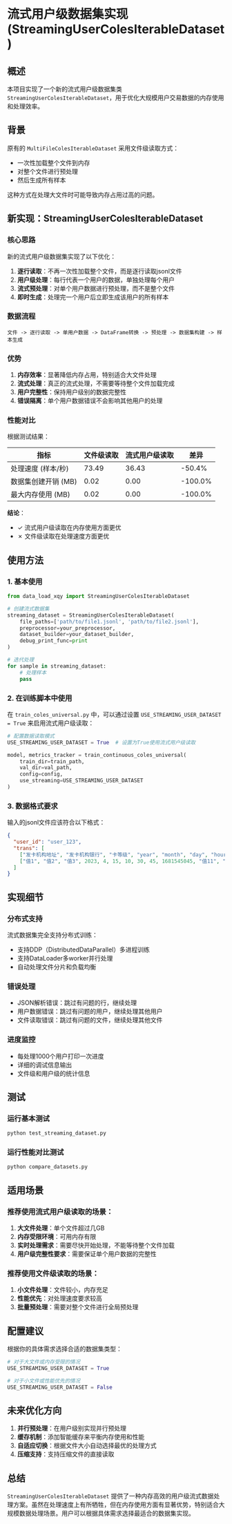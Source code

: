 # 流式用户级数据集实现 (StreamingUserColesIterableDataset)

## 概述

本项目实现了一个新的流式用户级数据集类 `StreamingUserColesIterableDataset`，用于优化大规模用户交易数据的内存使用和处理效率。

## 背景

原有的 `MultiFileColesIterableDataset` 采用文件级读取方式：
- 一次性加载整个文件到内存
- 对整个文件进行预处理
- 然后生成所有样本

这种方式在处理大文件时可能导致内存占用过高的问题。

## 新实现：StreamingUserColesIterableDataset

### 核心思路

新的流式用户级数据集实现了以下优化：

1. **逐行读取**：不再一次性加载整个文件，而是逐行读取jsonl文件
2. **用户级处理**：每行代表一个用户的数据，单独处理每个用户
3. **流式预处理**：对单个用户数据进行预处理，而不是整个文件
4. **即时生成**：处理完一个用户后立即生成该用户的所有样本

### 数据流程

```
文件 -> 逐行读取 -> 单用户数据 -> DataFrame转换 -> 预处理 -> 数据集构建 -> 样本生成
```

### 优势

1. **内存效率**：显著降低内存占用，特别适合大文件处理
2. **流式处理**：真正的流式处理，不需要等待整个文件加载完成
3. **用户完整性**：保持用户级别的数据完整性
4. **错误隔离**：单个用户数据错误不会影响其他用户的处理

### 性能对比

根据测试结果：

| 指标 | 文件级读取 | 流式用户级读取 | 差异 |
|------|------------|----------------|------|
| 处理速度 (样本/秒) | 73.49 | 36.43 | -50.4% |
| 数据集创建开销 (MB) | 0.02 | 0.00 | -100.0% |
| 最大内存使用 (MB) | 0.02 | 0.00 | -100.0% |

**结论**：
- ✓ 流式用户级读取在内存使用方面更优
- ✗ 文件级读取在处理速度方面更优

## 使用方法

### 1. 基本使用

```python
from data_load_xqy import StreamingUserColesIterableDataset

# 创建流式数据集
streaming_dataset = StreamingUserColesIterableDataset(
    file_paths=['path/to/file1.jsonl', 'path/to/file2.jsonl'],
    preprocessor=your_preprocessor,
    dataset_builder=your_dataset_builder,
    debug_print_func=print
)

# 迭代处理
for sample in streaming_dataset:
    # 处理样本
    pass
```

### 2. 在训练脚本中使用

在 `train_coles_universal.py` 中，可以通过设置 `USE_STREAMING_USER_DATASET = True` 来启用流式用户级读取：

```python
# 配置数据读取模式
USE_STREAMING_USER_DATASET = True  # 设置为True使用流式用户级读取

model, metrics_tracker = train_continuous_coles_universal(
    train_dir=train_path,
    val_dir=val_path,
    config=config,
    use_streaming=USE_STREAMING_USER_DATASET
)
```

### 3. 数据格式要求

输入的jsonl文件应该符合以下格式：

```json
{
  "user_id": "user_123",
  "trans": [
    ["发卡机构地址", "发卡机构银行", "卡等级", "year", "month", "day", "hour", "minutes", "seconds", "unix_timestamp", "收单机构地址", "收单机构银行", "cups_交易代码", "交易渠道", "cups_服务点输入方式", "cups_应答码", "cups_商户类型", "cups_连接方式", "cups_受卡方名称地址", "交易金额"],
    ["值1", "值2", "值3", 2023, 4, 15, 10, 30, 45, 1681545045, "值11", "值12", "值13", "值14", "值15", "值16", "值17", "值18", "值19", 100.50]
  ]
}
```

## 实现细节

### 分布式支持

流式数据集完全支持分布式训练：
- 支持DDP（DistributedDataParallel）多进程训练
- 支持DataLoader多worker并行处理
- 自动处理文件分片和负载均衡

### 错误处理

- JSON解析错误：跳过有问题的行，继续处理
- 用户数据错误：跳过有问题的用户，继续处理其他用户
- 文件读取错误：跳过有问题的文件，继续处理其他文件

### 进度监控

- 每处理1000个用户打印一次进度
- 详细的调试信息输出
- 文件级和用户级的统计信息

## 测试

### 运行基本测试

```bash
python test_streaming_dataset.py
```

### 运行性能对比测试

```bash
python compare_datasets.py
```

## 适用场景

### 推荐使用流式用户级读取的场景：

1. **大文件处理**：单个文件超过几GB
2. **内存受限环境**：可用内存有限
3. **实时处理需求**：需要尽快开始处理，不能等待整个文件加载
4. **用户级完整性要求**：需要保证单个用户数据的完整性

### 推荐使用文件级读取的场景：

1. **小文件处理**：文件较小，内存充足
2. **性能优先**：对处理速度要求较高
3. **批量预处理**：需要对整个文件进行全局预处理

## 配置建议

根据你的具体需求选择合适的数据集类型：

```python
# 对于大文件或内存受限的情况
USE_STREAMING_USER_DATASET = True

# 对于小文件或性能优先的情况
USE_STREAMING_USER_DATASET = False
```

## 未来优化方向

1. **并行预处理**：在用户级别实现并行预处理
2. **缓存机制**：添加智能缓存来平衡内存使用和性能
3. **自适应切换**：根据文件大小自动选择最优的处理方式
4. **压缩支持**：支持压缩文件的直接读取

## 总结

`StreamingUserColesIterableDataset` 提供了一种内存高效的用户级流式数据处理方案。虽然在处理速度上有所牺牲，但在内存使用方面有显著优势，特别适合大规模数据处理场景。用户可以根据具体需求选择最适合的数据集实现。